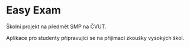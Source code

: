# Easy Exam
Školní projekt na předmět SMP na ČVUT.

Aplikace pro studenty připravující se na přijímací zkoušky vysokých škol.

